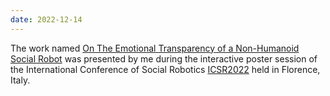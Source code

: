 ```yaml
---
date: 2022-12-14
---
```


The work named [On The Emotional Transparency of a Non-Humanoid Social Robot](/publications/icsr-emotions/) was presented by me during the interactive poster session of the International Conference of Social Robotics <a href="https://www.icsr2022.it" target="_blank">ICSR2022</a> held in Florence, Italy.
